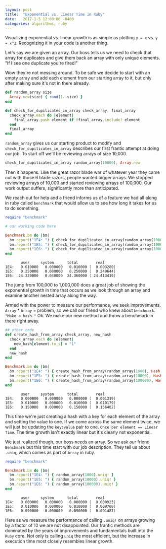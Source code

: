 ```yaml
---
layout: post
title:  "Exponential vs. Linear Time in Ruby"
date:   2017-1-5 12:00:00 -0400
categories: algorithms, ruby
---
```


Visualizing exponential vs. linear growth is as simple as plotting `y = x` vs. `y = x^2`. Recognizing it in your code is another thing.

Let's say we are given an array. Our boss tells us we need to check that array for duplicates and give them back an array with only unique elements. "If I see one duplicate you're fired!"

Wow they're not messing around. To be safe we decide to start with an empty array and add each element from our starting array to it, but only after making sure it's not in there already. 

```ruby
def random_array size
  Array.new(size) { rand(1..size) }
end

def check_for_dupilicates_in_array check_array, final_array
  check_array.each do |element|
    final_array.push element if !final_array.include? element 
  end
  final_array
end
```

`random_array` gives us our starting product to modify and `check_for_dupilicates_in_array` describes our first frantic attempt at doing our job. To start off we'll be reviewing arrays of size 10,000.

```ruby
check_for_dupilicates_in_array random_array(10000), Array.new
```

Then it happens. Like the great razor blade war of whatever year they came out with those 6 blade razors, people wanted bigger arrays. We stopped reviewing arrays of 10,000 and started reviewing arrays of 100,000. Our work output suffers, significantly more than anticipated.

We reach out for help and a friend informs us of a feature we had all along in ruby called `benchmark` that would allow us to see how long it takes for us to do something.

```ruby
require "benchmark"

# our working code here

Benchmark.bm do |bm|
  bm.report("1E4: ") { check_for_dupilicated_in_array(random_array(1000), Array.new) }
  bm.report("1E5: ") { check_for_dupilicated_in_array(random_array(10000), Array.new) }
  bm.report("1E6: ") { check_for_dupilicated_in_array(random_array(100000), Array.new) }
end
```

```
       user     system      total        real
1E4:   0.010000   0.000000   0.010000 (  0.003280)
1E5:   0.250000   0.000000   0.250000 (  0.249644)
1E6:  24.320000   0.040000  24.360000 ( 24.413419)
```

The jump from 100,000 to 1,000,000 does a great job of showing the exponential growth in time that occurs as we look through an array and examine another nested array along the way.

Armed with the power to measure our performance, we seek improvements. `Array` * `Array` = problem, so we call our friend who knew about `benchmark`. `"Make a hash."` Ok. We make our new method and throw a benchmark in there right away.

```ruby
## other code
def create_hash_from_array check_array, new_hash
  check_array.each do |element|
    new_hash[element.to_s] = "1"
  end
  new_hash
end

Benchmark.bm do |bm|
  bm.report("1E4: ") { create_hash_from_array(random_array(1000), Hash.new) }
  bm.report("1E5: ") { create_hash_from_array(random_array(10000), Hash.new) }
  bm.report("1E6: ") { create_hash_from_array(random_array(100000), Hash.new) }
end
```

```
       user     system      total        real
1E4:   0.000000   0.000000   0.000000 (  0.001319)
1E5:   0.010000   0.000000   0.010000 (  0.010179)
1E6:   0.150000   0.000000   0.150000 (  0.156402)
```

This time we're just creating a hash with a key for each element of the array and setting the value to one. If we come across the same element twice, we will just be updating the `key:value` pair to one. `Once per element == Linear Time`. The time growth isn't exactly linear but it's clearly not exponential.

We just realized though, our boss needs an array. So we ask our friend `Benchmark` but this time start with our job description. They tell us about `.uniq`, which comes as part of `Array` in ruby.

```ruby
require "benchmark"

Benchmark.bm do |bm|
  bm.report("1E4: ") { random_array(1000).uniq! }
  bm.report("1E5: ") { random_array(10000).uniq! }
  bm.report("1E6: ") { random_array(100000).uniq! }
end
```

```
       user     system      total        real
1E4:   0.000000   0.000000   0.000000 (  0.000923)
1E5:   0.010000   0.000000   0.010000 (  0.009700)
1E6:   0.090000   0.000000   0.090000 (  0.091487)
```

Here as we measure the performance of calling `.uniq!` on arrays growing by a factor of 10 we are not disappointed. Our frantic methods are dominated by the years of improvements and fundamentals built into the `Ruby` core. Not only is calling `uniq` the most efficient, but the increase in execution time most closely resembles linear growth.
